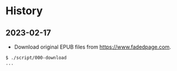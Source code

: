 # History

## 2023-02-17

* Download original EPUB files from https://www.fadedpage.com.

```bash
$ ./script/000-download
...
```
